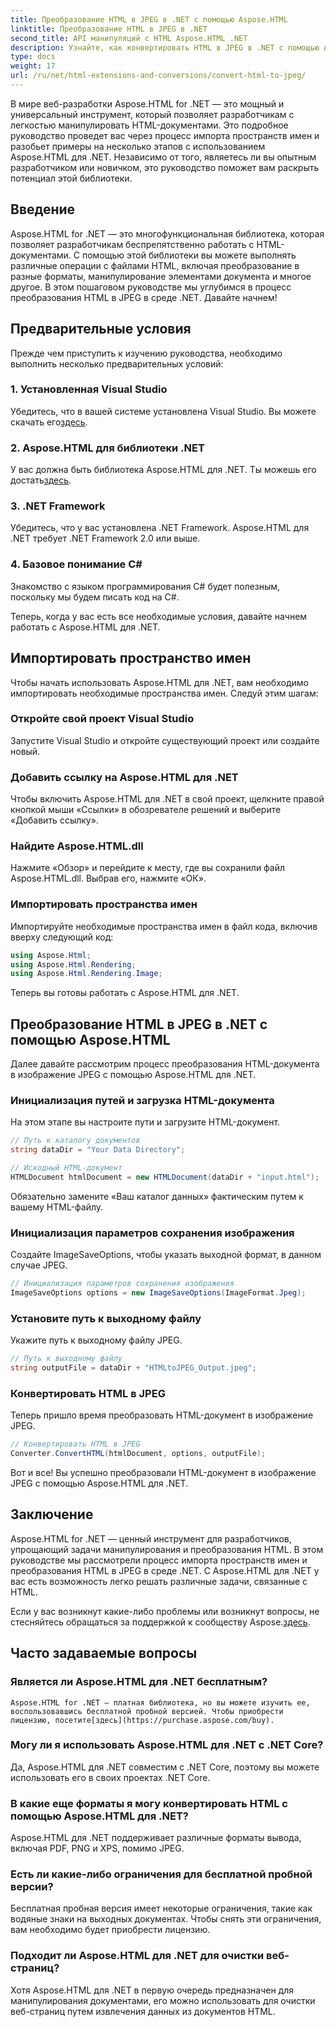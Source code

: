 ```yaml
---
title: Преобразование HTML в JPEG в .NET с помощью Aspose.HTML
linktitle: Преобразование HTML в JPEG в .NET
second_title: API манипуляций с HTML Aspose.HTML .NET
description: Узнайте, как конвертировать HTML в JPEG в .NET с помощью Aspose.HTML для .NET. Пошаговое руководство по использованию возможностей Aspose.HTML для .NET.
type: docs
weight: 17
url: /ru/net/html-extensions-and-conversions/convert-html-to-jpeg/
---
```


В мире веб-разработки Aspose.HTML for .NET — это мощный и универсальный инструмент, который позволяет разработчикам с легкостью манипулировать HTML-документами. Это подробное руководство проведет вас через процесс импорта пространств имен и разобьет примеры на несколько этапов с использованием Aspose.HTML для .NET. Независимо от того, являетесь ли вы опытным разработчиком или новичком, это руководство поможет вам раскрыть потенциал этой библиотеки.

## Введение

Aspose.HTML for .NET — это многофункциональная библиотека, которая позволяет разработчикам беспрепятственно работать с HTML-документами. С помощью этой библиотеки вы можете выполнять различные операции с файлами HTML, включая преобразование в разные форматы, манипулирование элементами документа и многое другое. В этом пошаговом руководстве мы углубимся в процесс преобразования HTML в JPEG в среде .NET. Давайте начнем!

## Предварительные условия

Прежде чем приступить к изучению руководства, необходимо выполнить несколько предварительных условий:

### 1. Установленная Visual Studio
 Убедитесь, что в вашей системе установлена Visual Studio. Вы можете скачать его[здесь](https://visualstudio.microsoft.com/downloads/).

### 2. Aspose.HTML для библиотеки .NET
 У вас должна быть библиотека Aspose.HTML для .NET. Ты можешь его достать[здесь](https://releases.aspose.com/html/net/).

### 3. .NET Framework
Убедитесь, что у вас установлена .NET Framework. Aspose.HTML для .NET требует .NET Framework 2.0 или выше.

### 4. Базовое понимание C#
Знакомство с языком программирования C# будет полезным, поскольку мы будем писать код на C#.

Теперь, когда у вас есть все необходимые условия, давайте начнем работать с Aspose.HTML для .NET.

## Импортировать пространство имен

Чтобы начать использовать Aspose.HTML для .NET, вам необходимо импортировать необходимые пространства имен. Следуй этим шагам:

### Откройте свой проект Visual Studio

Запустите Visual Studio и откройте существующий проект или создайте новый.

### Добавить ссылку на Aspose.HTML для .NET

Чтобы включить Aspose.HTML для .NET в свой проект, щелкните правой кнопкой мыши «Ссылки» в обозревателе решений и выберите «Добавить ссылку».

### Найдите Aspose.HTML.dll

Нажмите «Обзор» и перейдите к месту, где вы сохранили файл Aspose.HTML.dll. Выбрав его, нажмите «ОК».

### Импортировать пространства имен

Импортируйте необходимые пространства имен в файл кода, включив вверху следующий код:

```csharp
using Aspose.Html;
using Aspose.Html.Rendering;
using Aspose.Html.Rendering.Image;
```

Теперь вы готовы работать с Aspose.HTML для .NET.

## Преобразование HTML в JPEG в .NET с помощью Aspose.HTML

Далее давайте рассмотрим процесс преобразования HTML-документа в изображение JPEG с помощью Aspose.HTML для .NET.

### Инициализация путей и загрузка HTML-документа

На этом этапе вы настроите пути и загрузите HTML-документ.

```csharp
// Путь к каталогу документов
string dataDir = "Your Data Directory";

// Исходный HTML-документ
HTMLDocument htmlDocument = new HTMLDocument(dataDir + "input.html");
```

Обязательно замените «Ваш каталог данных» фактическим путем к вашему HTML-файлу.

### Инициализация параметров сохранения изображения

Создайте ImageSaveOptions, чтобы указать выходной формат, в данном случае JPEG.

```csharp
// Инициализация параметров сохранения изображения
ImageSaveOptions options = new ImageSaveOptions(ImageFormat.Jpeg);
```

### Установите путь к выходному файлу

Укажите путь к выходному файлу JPEG.

```csharp
// Путь к выходному файлу
string outputFile = dataDir + "HTMLtoJPEG_Output.jpeg";
```

### Конвертировать HTML в JPEG

Теперь пришло время преобразовать HTML-документ в изображение JPEG.

```csharp
// Конвертировать HTML в JPEG
Converter.ConvertHTML(htmlDocument, options, outputFile);
```

Вот и все! Вы успешно преобразовали HTML-документ в изображение JPEG с помощью Aspose.HTML для .NET.

## Заключение

Aspose.HTML for .NET — ценный инструмент для разработчиков, упрощающий задачи манипулирования и преобразования HTML. В этом руководстве мы рассмотрели процесс импорта пространств имен и преобразования HTML в JPEG в среде .NET. С Aspose.HTML для .NET у вас есть возможность легко решать различные задачи, связанные с HTML.

 Если у вас возникнут какие-либо проблемы или возникнут вопросы, не стесняйтесь обращаться за поддержкой к сообществу Aspose.[здесь](https://forum.aspose.com/).

## Часто задаваемые вопросы

### Является ли Aspose.HTML для .NET бесплатным?
    Aspose.HTML for .NET — платная библиотека, но вы можете изучить ее, воспользовавшись бесплатной пробной версией. Чтобы приобрести лицензию, посетите[здесь](https://purchase.aspose.com/buy).

### Могу ли я использовать Aspose.HTML для .NET с .NET Core?
   Да, Aspose.HTML для .NET совместим с .NET Core, поэтому вы можете использовать его в своих проектах .NET Core.

### В какие еще форматы я могу конвертировать HTML с помощью Aspose.HTML для .NET?
   Aspose.HTML для .NET поддерживает различные форматы вывода, включая PDF, PNG и XPS, помимо JPEG.

### Есть ли какие-либо ограничения для бесплатной пробной версии?
   Бесплатная пробная версия имеет некоторые ограничения, такие как водяные знаки на выходных документах. Чтобы снять эти ограничения, вам необходимо будет приобрести лицензию.

### Подходит ли Aspose.HTML для .NET для очистки веб-страниц?
   Хотя Aspose.HTML для .NET в первую очередь предназначен для манипулирования документами, его можно использовать для очистки веб-страниц путем извлечения данных из документов HTML.